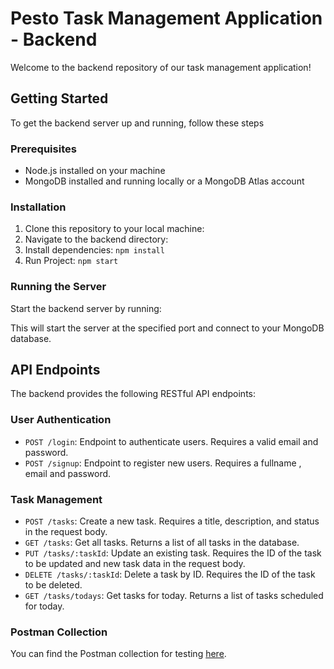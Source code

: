 # Pesto Task Management Application - Backend

Welcome to the backend repository of our task management application! 

## Getting Started

To get the backend server up and running, follow these steps

### Prerequisites

- Node.js installed on your machine
- MongoDB installed and running locally or a MongoDB Atlas account

### Installation

1. Clone this repository to your local machine:
2. Navigate to the backend directory:
3. Install dependencies: `npm install`
4. Run Project: `npm start`

### Running the Server

Start the backend server by running:

This will start the server at the specified port and connect to your MongoDB database.

## API Endpoints

The backend provides the following RESTful API endpoints:

### User Authentication

- `POST /login`: Endpoint to authenticate users. Requires a valid email and password.
- `POST /signup`: Endpoint to register new users. Requires a fullname , email and password.

### Task Management

- `POST /tasks`: Create a new task. Requires a title, description, and status in the request body.
- `GET /tasks`: Get all tasks. Returns a list of all tasks in the database.
- `PUT /tasks/:taskId`: Update an existing task. Requires the ID of the task to be updated and new task data in the request body.
- `DELETE /tasks/:taskId`: Delete a task by ID. Requires the ID of the task to be deleted.
- `GET /tasks/todays`: Get tasks for today. Returns a list of tasks scheduled for today.

### Postman Collection

You can find the Postman collection for testing [here](https://drive.google.com/file/d/1W0h3KV_n_EIJTHKTAA7zoRzRMdQHhBW8/view?usp=sharing).






